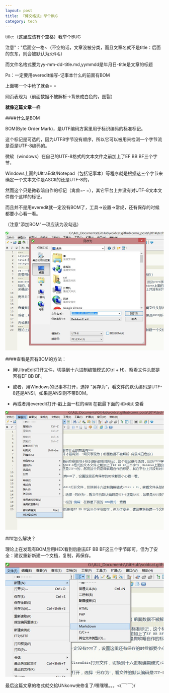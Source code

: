 ```yaml
---
layout: post
title: 『博文格式』举个BUG
category: tech
---
```


title:（这里应该有个空格）我举个BUG

注意"："后面空一格~（不空的话，文章没被分类，而且文章名就不是title：后面的东东，则会被默认为`文件名`）

而文件名格式要为yy-mm-dd-title.md,yymmdd是年月日-title是文章的标题

Ps：一定要用everedit编写-记事本什么的前面有BOM

上面哪一个中枪了就会= =

网页表现为（前面数据不被解析->背景成白色的，图裂）

**就像这篇文章一样**


####什么是BOM

BOM(Byte Order Mark)，是UTF编码方案里用于标识编码的标准标记。

这个标记是可选的，因为UTF8字节没有顺序，所以它可以被用来检测一个字节流是否是UTF-8编码的。

微软（windows）在自己的UTF-8格式的文本文件之前加上了EF BB BF三个字节，

Windows上面的UltraEdit/Notepad（包括记事本）等程序就是根据这三个字节来确定一个文本文件是ASCII的还是UTF-8的，

然而这个只是微软暗自作的标记（禽兽=- =），其它平台上并没有对UTF-8文本文件做个这样的标记。

而且并不是用everedit就一定没有BOM了，工具->设置->常规，还有保存的时候都要小心看一看。

（注意"添加BOM"一项应该为没勾选）

<img class="cover" src="/images/2014/10/tech/20141005112921383.jpg" />

####查看是否有BOM的方法：

- 用UltraEdit打开文件，切换到十六进制编辑模式(Ctrl + H)，察看文件头部是否有EF BB BF。

- 或者，用Windows的记事本打开，选择 “另存为”，看文件的默认编码是UTF-8还是ANSI，如果是ANSI则不带BOM。

- 再或者用everedit打开-戳上面一栏的`编辑` 在戳最下面的`HEX模式` 查看

<img class="cover" src="/images/2014/10/tech/20141005112850773.jpg" />

###怎么解决？

理论上在发现有BOM后用HEX看到后删去EF BB BF这三个字节即可，但为了安全：建议重新新建一个文档，复制，再保存。

<img class="cover" src="/images/2014/10/tech/20141005112834587.jpg" />

最后这篇文章的格式就交給UNkonw来修复了/嘿嘿嘿。。。<(￣ˇ￣)/